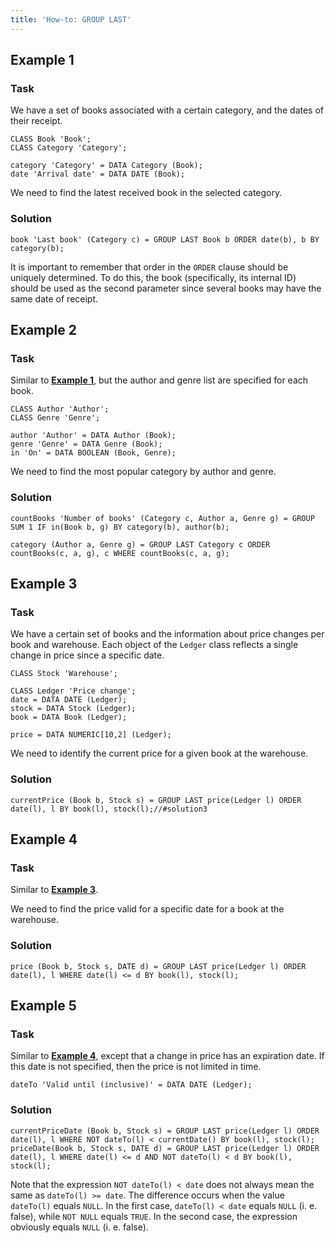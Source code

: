 ```yaml
---
title: 'How-to: GROUP LAST'
---
```


## Example 1

### Task

We have a set of books associated with a certain category, and the dates of their receipt.

```lsf
CLASS Book 'Book';
CLASS Category 'Category';

category 'Category' = DATA Category (Book);
date 'Arrival date' = DATA DATE (Book);
```

We need to find the latest received book in the selected category.

### Solution

```lsf
book 'Last book' (Category c) = GROUP LAST Book b ORDER date(b), b BY category(b);
```

It is important to remember that order in the `ORDER` clause should be uniquely determined. To do this, the book (specifically, its internal ID) should be used as the second parameter since several books may have the same date of receipt.

## Example 2 

### Task

Similar to [**Example 1**](#example-1), but the author and genre list are specified for each book.

```lsf
CLASS Author 'Author';
CLASS Genre 'Genre';

author 'Author' = DATA Author (Book);
genre 'Genre' = DATA Genre (Book);
in 'On' = DATA BOOLEAN (Book, Genre);
```

We need to find the most popular category by author and genre.

### Solution

```lsf
countBooks 'Number of books' (Category c, Author a, Genre g) = GROUP SUM 1 IF in(Book b, g) BY category(b), author(b);

category (Author a, Genre g) = GROUP LAST Category c ORDER countBooks(c, a, g), c WHERE countBooks(c, a, g);
```

## Example 3

### Task

We have a certain set of books and the information about price changes per book and warehouse. Each object of the `Ledger` class reflects a single change in price since a specific date.

```lsf
CLASS Stock 'Warehouse';

CLASS Ledger 'Price change';
date = DATA DATE (Ledger);
stock = DATA Stock (Ledger);
book = DATA Book (Ledger);

price = DATA NUMERIC[10,2] (Ledger);
```

We need to identify the current price for a given book at the warehouse.

### Solution

```lsf
currentPrice (Book b, Stock s) = GROUP LAST price(Ledger l) ORDER date(l), l BY book(l), stock(l);//#solution3
```

## Example 4

### Task

Similar to [**Example 3**](#example-3).

We need to find the price valid for a specific date for a book at the warehouse.

### Solution

```lsf
price (Book b, Stock s, DATE d) = GROUP LAST price(Ledger l) ORDER date(l), l WHERE date(l) <= d BY book(l), stock(l);
```

## Example 5

### Task

Similar to [**Example 4**](#example-4), except that a change in price has an expiration date. If this date is not specified, then the price is not limited in time.

```lsf
dateTo 'Valid until (inclusive)' = DATA DATE (Ledger);
```

### Solution

```lsf
currentPriceDate (Book b, Stock s) = GROUP LAST price(Ledger l) ORDER date(l), l WHERE NOT dateTo(l) < currentDate() BY book(l), stock(l);
priceDate(Book b, Stock s, DATE d) = GROUP LAST price(Ledger l) ORDER date(l), l WHERE date(l) <= d AND NOT dateTo(l) < d BY book(l), stock(l);
```

Note that the expression `NOT dateTo(l) < date` does not always mean the same as `dateTo(l) >= date`. The difference occurs when the value `dateTo(l)` equals `NULL`. In the first case, `dateTo(l) < date` equals `NULL` (i. e. false), while `NOT NULL` equals `TRUE`. In the second case, the expression obviously equals `NULL` (i. e. false).
